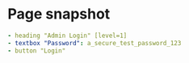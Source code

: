 # Page snapshot

```yaml
- heading "Admin Login" [level=1]
- textbox "Password": a_secure_test_password_123
- button "Login"
```